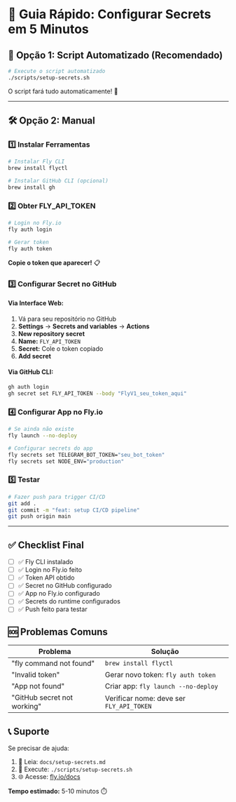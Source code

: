 # 🎯 Guia Rápido: Configurar Secrets em 5 Minutos

## 🚀 Opção 1: Script Automatizado (Recomendado)

```bash
# Execute o script automatizado
./scripts/setup-secrets.sh
```

O script fará tudo automaticamente! 🎉

---

## 🛠️ Opção 2: Manual

### 1️⃣ Instalar Ferramentas

```bash
# Instalar Fly CLI
brew install flyctl

# Instalar GitHub CLI (opcional)
brew install gh
```

### 2️⃣ Obter FLY_API_TOKEN

```bash
# Login no Fly.io
fly auth login

# Gerar token
fly auth token
```

**Copie o token que aparecer!** 📋

### 3️⃣ Configurar Secret no GitHub

#### Via Interface Web:

1. Vá para seu repositório no GitHub
2. **Settings** → **Secrets and variables** → **Actions**
3. **New repository secret**
4. **Name:** `FLY_API_TOKEN`
5. **Secret:** Cole o token copiado
6. **Add secret**

#### Via GitHub CLI:

```bash
gh auth login
gh secret set FLY_API_TOKEN --body "FlyV1_seu_token_aqui"
```

### 4️⃣ Configurar App no Fly.io

```bash
# Se ainda não existe
fly launch --no-deploy

# Configurar secrets do app
fly secrets set TELEGRAM_BOT_TOKEN="seu_bot_token"
fly secrets set NODE_ENV="production"
```

### 5️⃣ Testar

```bash
# Fazer push para trigger CI/CD
git add .
git commit -m "feat: setup CI/CD pipeline"
git push origin main
```

---

## ✅ Checklist Final

- [ ] ✅ Fly CLI instalado
- [ ] ✅ Login no Fly.io feito
- [ ] ✅ Token API obtido
- [ ] ✅ Secret no GitHub configurado
- [ ] ✅ App no Fly.io configurado
- [ ] ✅ Secrets do runtime configurados
- [ ] ✅ Push feito para testar

## 🆘 Problemas Comuns

| Problema                    | Solução                                  |
| --------------------------- | ---------------------------------------- |
| "fly command not found"     | `brew install flyctl`                    |
| "Invalid token"             | Gerar novo token: `fly auth token`       |
| "App not found"             | Criar app: `fly launch --no-deploy`      |
| "GitHub secret not working" | Verificar nome: deve ser `FLY_API_TOKEN` |

## 📞 Suporte

Se precisar de ajuda:

1. 📖 Leia: `docs/setup-secrets.md`
2. 🤖 Execute: `./scripts/setup-secrets.sh`
3. 🌐 Acesse: [fly.io/docs](https://fly.io/docs)

**Tempo estimado:** 5-10 minutos ⏱️
